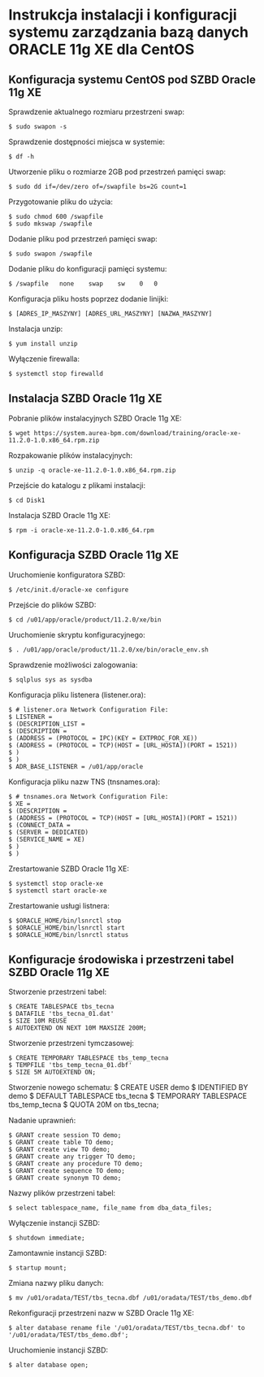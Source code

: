 # Instrukcja instalacji i konfiguracji systemu zarządzania bazą danych ORACLE 11g XE dla CentOS

## Konfiguracja systemu CentOS pod SZBD Oracle 11g XE

Sprawdzenie aktualnego rozmiaru przestrzeni swap:

	$ sudo swapon -s

Sprawdzenie dostępności miejsca w systemie:

	$ df -h
	
Utworzenie pliku o rozmiarze 2GB pod przestrzeń pamięci swap:

	$ sudo dd if=/dev/zero of=/swapfile bs=2G count=1

Przygotowanie pliku do użycia:

	$ sudo chmod 600 /swapfile
	$ sudo mkswap /swapfile

Dodanie pliku pod przestrzeń pamięci swap:

	$ sudo swapon /swapfile
	
Dodanie pliku do konfiguracji pamięci systemu:

	$ /swapfile   none    swap    sw    0   0

Konfiguracja pliku hosts poprzez dodanie linijki:

	$ [ADRES_IP_MASZYNY] [ADRES_URL_MASZYNY] [NAZWA_MASZYNY]

Instalacja unzip:

	$ yum install unzip

Wyłączenie firewalla:

	$ systemctl stop firewalld

## Instalacja SZBD Oracle 11g XE

Pobranie plików instalacyjnych SZBD Oracle 11g XE:

	$ wget https://system.aurea-bpm.com/download/training/oracle-xe-11.2.0-1.0.x86_64.rpm.zip

Rozpakowanie plików instalacyjnych:

	$ unzip -q oracle-xe-11.2.0-1.0.x86_64.rpm.zip

Przejście do katalogu z plikami instalacji:

	$ cd Disk1

Instalacja SZBD Oracle 11g XE:

	$ rpm -i oracle-xe-11.2.0-1.0.x86_64.rpm

## Konfiguracja SZBD Oracle 11g XE

Uruchomienie konfiguratora SZBD:

	$ /etc/init.d/oracle-xe configure 

Przejście do plików SZBD:

	$ cd /u01/app/oracle/product/11.2.0/xe/bin

Uruchomienie skryptu konfiguracyjnego:

	$ . /u01/app/oracle/product/11.2.0/xe/bin/oracle_env.sh
	
Sprawdzenie możliwości zalogowania:

	$ sqlplus sys as sysdba

Konfiguracja pliku listenera (listener.ora):

	$ # listener.ora Network Configuration File:
	$ LISTENER =
	$ (DESCRIPTION_LIST =
	$ (DESCRIPTION =
	$ (ADDRESS = (PROTOCOL = IPC)(KEY = EXTPROC_FOR_XE))
	$ (ADDRESS = (PROTOCOL = TCP)(HOST = [URL_HOSTA])(PORT = 1521))
	$ )
	$ )
	$ ADR_BASE_LISTENER = /u01/app/oracle

Konfiguracja pliku nazw TNS (tnsnames.ora):

	$ # tnsnames.ora Network Configuration File:
	$ XE =
	$ (DESCRIPTION =
	$ (ADDRESS = (PROTOCOL = TCP)(HOST = [URL_HOSTA])(PORT = 1521))
	$ (CONNECT_DATA =
	$ (SERVER = DEDICATED)
	$ (SERVICE_NAME = XE)
	$ )
	$ )

Zrestartowanie SZBD Oracle 11g XE:

	$ systemctl stop oracle-xe
	$ systemctl start oracle-xe
	
Zrestartowanie usługi listnera:

	$ $ORACLE_HOME/bin/lsnrctl stop
	$ $ORACLE_HOME/bin/lsnrctl start
	$ $ORACLE_HOME/bin/lsnrctl status

## Konfiguracje środowiska i przestrzeni tabel SZBD Oracle 11g XE

Stworzenie przestrzeni tabel:

	$ CREATE TABLESPACE tbs_tecna
	$ DATAFILE 'tbs_tecna_01.dat' 
    $ SIZE 10M REUSE
    $ AUTOEXTEND ON NEXT 10M MAXSIZE 200M;
	
Stworzenie przestrzeni tymczasowej:

	$ CREATE TEMPORARY TABLESPACE tbs_temp_tecna
	$ TEMPFILE 'tbs_temp_tecna_01.dbf'
    $ SIZE 5M AUTOEXTEND ON;

Stworzenie nowego schematu:
	$ CREATE USER demo
	$ IDENTIFIED BY demo
	$ DEFAULT TABLESPACE tbs_tecna
	$ TEMPORARY TABLESPACE tbs_temp_tecna
	$ QUOTA 20M on tbs_tecna;

Nadanie uprawnień:

	$ GRANT create session TO demo;
	$ GRANT create table TO demo;
	$ GRANT create view TO demo;
	$ GRANT create any trigger TO demo;
	$ GRANT create any procedure TO demo;
	$ GRANT create sequence TO demo;
	$ GRANT create synonym TO demo;

Nazwy plików przestrzeni tabel:

	$ select tablespace_name, file_name from dba_data_files;

Wyłączenie instancji SZBD:

	$ shutdown immediate;

Zamontawnie instancji SZBD:

	$ startup mount;

Zmiana nazwy pliku danych:

	$ mv /u01/oradata/TEST/tbs_tecna.dbf /u01/oradata/TEST/tbs_demo.dbf

Rekonfiguracji przestrzeni nazw w SZBD Oracle 11g XE:

	$ alter database rename file '/u01/oradata/TEST/tbs_tecna.dbf' to '/u01/oradata/TEST/tbs_demo.dbf';

Uruchomienie instancji SZBD:

	$ alter database open;
